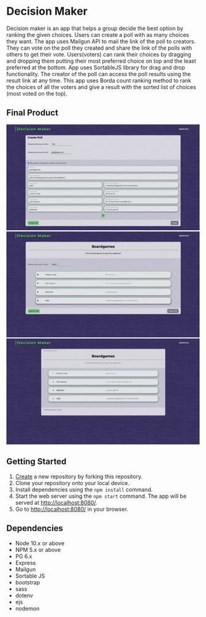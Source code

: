 # Decision Maker

Decision maker is an app that helps a group decide the best option by ranking the given choices.
Users can create a poll with as many choices they want. The app uses Mailgun API to mail the link of the poll to creators. They can vote on the poll they created and share the link of the polls with others to get their vote. Users(voters) can rank their choices by dragging and dropping them putting their most preferred choice on top and the least preferred at the bottom. App uses SortableJS library for drag and drop functionality. The creator of the poll can access the poll results using the result link at any time. This app uses Borda count ranking method to rank the choices of all the voters and give a result with the sorted list of choices (most voted on the top).

## Final Product

!["screenshot of create poll page"](https://github.com/archa-agrawal/decision-maker/blob/master/info-data/Screen%20Shot%202022-09-03%20at%2011.00.08%20AM.png?raw=true)
!["screenshot of subit poll page"](https://github.com/archa-agrawal/decision-maker/blob/master/info-data/Screen%20Shot%202022-09-03%20at%2011.02.42%20AM.png?raw=true)
!["screenshot of result page"](https://github.com/archa-agrawal/decision-maker/blob/master/info-data/Screen%20Shot%202022-09-03%20at%2011.03.14%20AM.png?raw=true)

## Getting Started

1. [Create](https://github.com/archa-agrawal/decision-maker) a new repository by forking this repository.
2. Clone your repository onto your local device.
3. Install dependencies using the `npm install` command.
4. Start the web server using the `npm start` command. The app will be served at <http://localhost:8080/>.
5. Go to <http://localhost:8080/> in your browser.

## Dependencies

- Node 10.x or above
- NPM 5.x or above
- PG 6.x
- Express
- Mailgun
- Sortable JS
- bootstrap
- sass
- dotenv
- ejs
- nodemon
